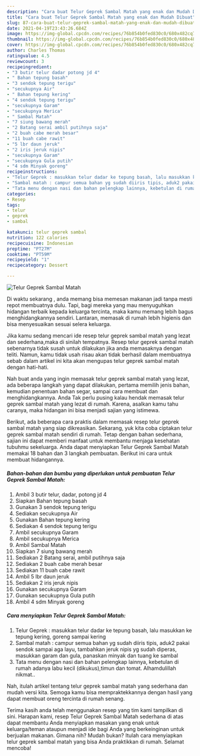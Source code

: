 ```yaml
---
description: "Cara buat Telur Geprek Sambal Matah yang enak dan Mudah Dibuat"
title: "Cara buat Telur Geprek Sambal Matah yang enak dan Mudah Dibuat"
slug: 87-cara-buat-telur-geprek-sambal-matah-yang-enak-dan-mudah-dibuat
date: 2021-04-19T23:43:26.684Z
image: https://img-global.cpcdn.com/recipes/76b854b0fed830c0/680x482cq70/telur-geprek-sambal-matah-foto-resep-utama.jpg
thumbnail: https://img-global.cpcdn.com/recipes/76b854b0fed830c0/680x482cq70/telur-geprek-sambal-matah-foto-resep-utama.jpg
cover: https://img-global.cpcdn.com/recipes/76b854b0fed830c0/680x482cq70/telur-geprek-sambal-matah-foto-resep-utama.jpg
author: Charles Thomas
ratingvalue: 4.5
reviewcount: 3
recipeingredient:
- "3 butir telur dadar potong jd 4"
- " Bahan tepung basah"
- "3 sendok tepung terigu"
- "secukupnya Air"
- " Bahan tepung kering"
- "4 sendok tepung terigu"
- "secukupnya Garam"
- "secukupnya Merica"
- " Sambal Matah"
- "7 siung bawang merah"
- "2 Batang serai ambil putihnya saja"
- "2 buah cabe merah besar"
- "11 buah cabe rawit"
- "5 lbr daun jeruk"
- "2 iris jeruk nipis"
- "secukupnya Garam"
- "secukupnya Gula putih"
- "4 sdm Minyak goreng"
recipeinstructions:
- "Telur Geprek : masukkan telur dadar ke tepung basah, lalu masukkan ke tepung kering, goreng sampai kering"
- "Sambal matah : campur semua bahan yg sudah diiris tipis, aduk2 pakai sendok sampai aga layu, tambahkan jeruk nipis yg sudah diperas, masukkan garam dan gula, panaskan minyak dan tuang ke sambal"
- "Tata menu dengan nasi dan bahan pelengkap lainnya, kebetulan di rumah adanya labu kecil (dikukus),timun dan tomat. Alhamdulillah nikmat.."
categories:
- Resep
tags:
- telur
- geprek
- sambal

katakunci: telur geprek sambal 
nutrition: 122 calories
recipecuisine: Indonesian
preptime: "PT27M"
cooktime: "PT59M"
recipeyield: "1"
recipecategory: Dessert

---
```



![Telur Geprek Sambal Matah](https://img-global.cpcdn.com/recipes/76b854b0fed830c0/680x482cq70/telur-geprek-sambal-matah-foto-resep-utama.jpg)

Di waktu  sekarang , anda memang bisa memesan makanan jadi tanpa mesti repot membuatnya dulu. Tapi, bagi mereka yang mau menyuguhkan hidangan terbaik kepada keluarga tercinta, maka kamu memang lebih bagus menghidangkannya sendiri. Lantaran, memasak di rumah lebih higienis dan bisa menyesuaikan sesuai selera keluarga.

Jika kamu sedang mencari ide resep telur geprek sambal matah yang lezat dan sederhana,maka di sinilah tempatnya. Resep telur geprek sambal matah  sebenarnya tidak susah untuk dilakukan jika anda memasaknya dengan teliti. Namun, kamu tidak usah risau akan tidak berhasil dalam membuatnya 
sebab dalam artikel ini kita akan mengupas telur geprek sambal matah dengan hati-hati.  



Nah buat anda yang ingin memasak telur geprek sambal matah yang lezat, ada beberapa langkah yang dapat dilakukan, pertama memilih jenis bahan, kemudian penentuan bahan segar, sampai cara membuat dan menghidangkannya. Anda Tak perlu pusing kalau hendak memasak telur geprek sambal matah yang lezat di rumah. Karena, asalkan kamu  tahu caranya, maka hidangan ini bisa menjadi sajian yang istimewa.

Berikut, ada beberapa cara praktis  dalam memasak resep telur geprek sambal matah yang siap dikreasikan. Sekarang, yuk kita coba ciptakan telur geprek sambal matah sendiri di rumah. Tetap dengan bahan sederhana, sajian ini dapat memberi manfaat untuk membantu menjaga kesehatan tubuhmu sekeluarga. Anda dapat menyiapkan Telur Geprek Sambal Matah memakai 18 bahan dan 3 langkah pembuatan. Berikut ini cara untuk membuat hidangannya.

<!--inarticleads1-->

##### Bahan-bahan dan bumbu yang diperlukan untuk pembuatan Telur Geprek Sambal Matah:

1. Ambil 3 butir telur, dadar, potong jd 4
1. Siapkan  Bahan tepung basah
1. Gunakan 3 sendok tepung terigu
1. Sediakan secukupnya Air
1. Gunakan  Bahan tepung kering
1. Sediakan 4 sendok tepung terigu
1. Ambil secukupnya Garam
1. Ambil secukupnya Merica
1. Ambil  Sambal Matah
1. Siapkan 7 siung bawang merah
1. Sediakan 2 Batang serai, ambil putihnya saja
1. Sediakan 2 buah cabe merah besar
1. Sediakan 11 buah cabe rawit
1. Ambil 5 lbr daun jeruk
1. Sediakan 2 iris jeruk nipis
1. Gunakan secukupnya Garam
1. Gunakan secukupnya Gula putih
1. Ambil 4 sdm Minyak goreng




<!--inarticleads2-->

##### Cara menyiapkan Telur Geprek Sambal Matah:

1. Telur Geprek : masukkan telur dadar ke tepung basah, lalu masukkan ke tepung kering, goreng sampai kering
1. Sambal matah : campur semua bahan yg sudah diiris tipis, aduk2 pakai sendok sampai aga layu, tambahkan jeruk nipis yg sudah diperas, masukkan garam dan gula, panaskan minyak dan tuang ke sambal
1. Tata menu dengan nasi dan bahan pelengkap lainnya, kebetulan di rumah adanya labu kecil (dikukus),timun dan tomat. Alhamdulillah nikmat..




Nah, itulah artikel tentang  telur geprek sambal matah  yang sederhana dan mudah versi kita. Semoga kamu bisa mempraktekkannya dengan hasil yang dapat membuat oreng tercinta di rumah senang. 

Terima kasih anda telah menggunakan resep yang tim kami tampilkan di sini. Harapan kami, resep  Telur Geprek Sambal Matah sederhana di atas dapat membantu Anda menyiapkan masakan yang enak untuk keluarga/teman ataupun menjadi ide bagi Anda yang berkeinginan untuk berjualan makanan. Gimana nih? Mudah bukan? Itulah cara menyiapkan telur geprek sambal matah yang bisa Anda praktikkan di rumah. Selamat mencoba!

